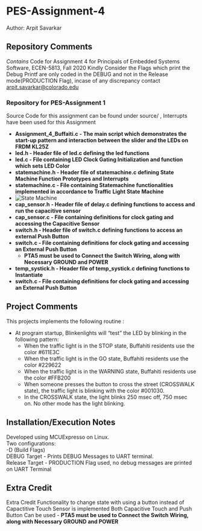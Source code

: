 # PES-Assignment-4
Author: Arpit Savarkar

## Repository Comments 
_Contains_
Code for Assignment 4 for Principals of Embedded Systems Software, ECEN-5813, Fall 2020
Kindly Consider the Flags which print the Debug Printf are only coded in the DEBUG and not in the Release mode(PRODUCTION Flag), incase of any discrepancy 
contact arpit.savarkar@colorado.edu

### Repository for PES-Assignment 1 

Source Code for this assignment can be found under source/ , Interrupts have been used for this Assignment 

- <b>Assignment_4_Buffaiti.c - The main script which demonstrates the start-up pattern and interaction between the slider and the LEDs on FRDM KL25Z </b>
- <b>led.h - Header file of led.c defining the led functions </b>
- <b>led.c - File containing LED Clock Gating Initialization and function which sets LED Color </b>
- <b>statemachine.h - Header file of statemachine.c defining State Machine Function Prototypes and Interrupts </b>
- <b>statemachine.c - File containing Statemachine functionalities implemented in accordance to Traffic Light State Machine </b>
- ![State Machine](../StateMachine.png) </b>
- <b>cap_sensor.h - Header file of delay.c defining functions to access and run the capacitive sensor </b>
- <b>cap_sensor.c - File containing definitions for clock gating and accessing the Capacitive Sensor </b>
- <b>switch.h - Header file of switch.c defining functions to access an external Push Button </b>
- <b>switch.c - File containing definitions for clock gating and accessing an External Push Button </b>
    - <b> PTA5 must be used to Connect the Switch Wiring, along with Necessary GROUND and POWER </b>
- <b>temp_systick.h - Header file of temp_systick.c defining functions to Instantiate </b>
- <b>switch.c - File containing definitions for clock gating and accessing an External Push Button </b>


## Project Comments
This projects implements the following routine : <br />
- At program startup, Blinkenlights will “test” the LED by blinking in the following pattern: <br />
    - When the traffic light is in the STOP state, Buffahiti residents use the color #611E3C  <br />
    - When the traffic light is in the GO state, Buffahiti residents use the color #229622 <br />
    - When the traffic light is in the WARNING state, Buffahiti residents use the color #FFB200 <br />
    - When someone presses the button to cross the street (CROSSWALK state), the traffic light is
        blinking with the color #001030. <br />
    - In the CROSSWALK state, the light blinks 250 msec off, 750 msec on. No other mode has the light
        blinking. <br />


## Installation/Execution Notes
Developed using MCUExpresso on Linux. <br />
Two configurations: <br />
    -D (Build Flags) <br />
    DEBUG Target - Prints DEBUG Messages to UART terminal. <br />
    Release Target - PRODUCTION Flag used, no debug messages are printed on UART Terminal <br />


## Extra Credit
Extra Credit Functionality to change state with using a button instead of Capactitive Touch Sensor is implemented
Both Capacitive Touch and Push Button Can be used 
    - <b> PTA5 must be used to Connect the Switch Wiring, along with Necessary GROUND and POWER </b>




